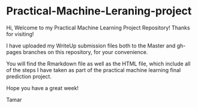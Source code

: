 # Practical-Machine-Leraning-project

Hi, Welcome to my Practical Machine Learning Project Repository!
Thanks for visiting!

I have uploaded my WriteUp submission files both to the Master and gh-pages branches on this repository, for your convenience. 

You will find the Rmarkdown file as well as the HTML file, which include all of the steps I have taken as part of the practical machine learning final prediction project. 

Hope you have a great week!

Tamar
